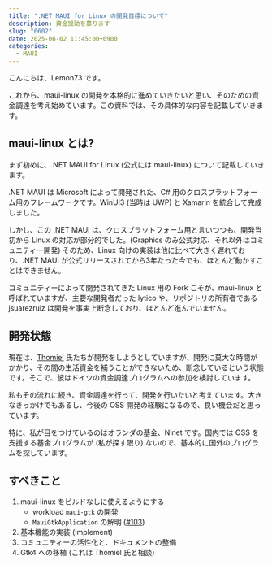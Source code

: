 ```yaml
---
title: ".NET MAUI for Linux の開発目標について"
description: 資金援助を募ります
slug: "0602"
date: 2025-06-02 11:45:00+0900
categories:
  - MAUI
---
```


こんにちは、Lemon73 です。

これから、maui-linux の開発を本格的に進めていきたいと思い、そのための資金調達を考え始めています。この資料では、その具体的な内容を記載していきます。

## maui-linux とは?

まず初めに、.NET MAUI for Linux (公式には maui-linux) について記載していきます。

.NET MAUI は Microsoft によって開発された、C# 用のクロスプラットフォーム用のフレームワークです。WinUI3 (当時は UWP) と Xamarin を統合して完成しました。

しかし、この .NET MAUI は、クロスプラットフォーム用と言いつつも、開発当初から Linux の対応が部分的でした。(Graphics のみ公式対応、それ以外はコミュニティー開発) そのため、Linux 向けの実装は他に比べて大きく遅れており、.NET MAUI が公式リリースされてから3年たった今でも、ほとんど動かすことはできません。

コミュニティーによって開発されてきた Linux 用の Fork こそが、maui-linux と呼ばれていますが、主要な開発者だった lytico や、リポジトリの所有者である jsuarezruiz は開発を事実上断念しており、ほとんど進んでいません。

## 開発状態

現在は、[Thomiel](https://github.com/thomiel) 氏たちが開発をしようとしていますが、開発に莫大な時間がかかり、その間の生活資金を補うことができないため、断念しているという状態です。そこで、彼はドイツの資金調達プログラムへの参加を検討しています。

私もその流れに続き、資金調達を行って、開発を行いたいと考えています。大きなきっかけでもあるし、今後の OSS 開発の経験になるので、良い機会だと思っています。

特に、私が目をつけているのはオランダの基金、Nlnet です。国内では OSS を支援する基金プログラムが (私が探す限り) ないので、基本的に国外のプログラムを探しています。

## すべきこと

1. maui-linux をビルドなしに使えるようにする
   - workload `maui-gtk` の開発
   - `MauiGtkApplication` の解明 ([#103](https://github.com/jsuarezruiz/maui-linux/issues/103))
1. 基本機能の実装 (Implement)
1. コミュニティーの活性化と、ドキュメントの整備
1. Gtk4 への移植 (これは Thomiel 氏と相談)
